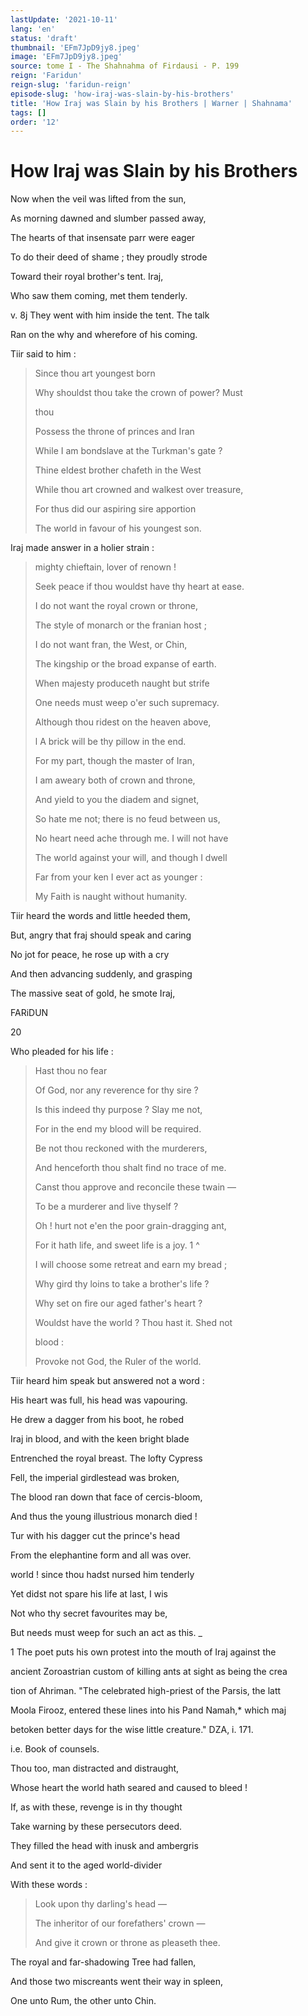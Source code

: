 ```yaml
---
lastUpdate: '2021-10-11'
lang: 'en'
status: 'draft'
thumbnail: 'EFm7JpD9jy8.jpeg'
image: 'EFm7JpD9jy8.jpeg'
source: tome I - The Shahnahma of Firdausi - P. 199
reign: 'Faridun'
reign-slug: 'faridun-reign'
episode-slug: 'how-iraj-was-slain-by-his-brothers'
title: 'How Iraj was Slain by his Brothers | Warner | Shahnama'
tags: []
order: '12'
---
```


<!-- LTeX: language=en -->

# How Iraj was Slain by his Brothers

Now when the veil was lifted from the sun,

As morning dawned and slumber passed away,

The hearts of that insensate parr were eager

To do their deed of shame ; they proudly strode

Toward their royal brother's tent. Iraj,

Who saw them coming, met them tenderly.

v. 8j They went with him inside the tent. The talk

Ran on the why and wherefore of his coming.

Tiir said to him :

> Since thou art youngest born
>
> Why shouldst thou take the crown of power? Must
>
> thou
>
> Possess the throne of princes and Iran
>
> While I am bondslave at the Turkman's gate ?
>
> Thine eldest brother chafeth in the West
>
> While thou art crowned and walkest over treasure,
>
> For thus did our aspiring sire apportion
>
> The world in favour of his youngest son.

Iraj made answer in a holier strain :

> mighty chieftain, lover of renown !
>
> Seek peace if thou wouldst have thy heart at ease.
>
> I do not want the royal crown or throne,
>
> The style of monarch or the franian host ;
>
> I do not want fran, the West, or Chin,
>
> The kingship or the broad expanse of earth.
>
> When majesty produceth naught but strife
>
> One needs must weep o'er such supremacy.
>
> Although thou ridest on the heaven above,
>
> l A brick will be thy pillow in the end.
>
> For my part, though the master of Iran,
>
> I am aweary both of crown and throne,
>
> And yield to you the diadem and signet,
>
> So hate me not; there is no feud between us,
>
> No heart need ache through me. I will not have
>
> The world against your will, and though I dwell
>
> Far from your ken I ever act as younger :
>
> My Faith is naught without humanity.

Tiir heard the words and little heeded them,

But, angry that fraj should speak and caring

No jot for peace, he rose up with a cry

And then advancing suddenly, and grasping

The massive seat of gold, he smote Iraj,

FARiDUN

20

Who pleaded for his life :

> Hast thou no fear
>
> Of God, nor any reverence for thy sire ?
>
> Is this indeed thy purpose ? Slay me not,
>
> For in the end my blood will be required.
>
> Be not thou reckoned with the murderers,
>
> And henceforth thou shalt find no trace of me.
>
> Canst thou approve and reconcile these twain —
>
> To be a murderer and live thyself ?
>
> Oh ! hurt not e'en the poor grain-dragging ant,
>
> For it hath life, and sweet life is a joy. 1 ^
>
> I will choose some retreat and earn my bread ;
>
> Why gird thy loins to take a brother's life ?
>
> Why set on fire our aged father's heart ?
>
> Wouldst have the world ? Thou hast it. Shed not
>
> blood :
>
> Provoke not God, the Ruler of the world.

Tiir heard him speak but answered not a word :

His heart was full, his head was vapouring.

He drew a dagger from his boot, he robed

Iraj in blood, and with the keen bright blade

Entrenched the royal breast. The lofty Cypress

Fell, the imperial girdlestead was broken,

The blood ran down that face of cercis-bloom,

And thus the young illustrious monarch died !

Tur with his dagger cut the prince's head

From the elephantine form and all was over.

world ! since thou hadst nursed him tenderly

Yet didst not spare his life at last, I wis

Not who thy secret favourites may be,

But needs must weep for such an act as this. \_

1 The poet puts his own protest into the mouth of Iraj against the

ancient Zoroastrian custom of killing ants at sight as being the crea

tion of Ahriman. "The celebrated high-priest of the Parsis, the latt

Moola Firooz, entered these lines into his Pand Namah,\* which maj

betoken better days for the wise little creature." DZA, i. 171.

i.e. Book of counsels.

Thou too, man distracted and distraught,

Whose heart the world hath seared and caused to bleed !

If, as with these, revenge is in thy thought

Take warning by these persecutors deed.

They filled the head with inusk and ambergris

And sent it to the aged world-divider

With these words :

> Look upon thy darling's head —
>
> The inheritor of our forefathers' crown —
>
> And give it crown or throne as pleaseth thee.

The royal and far-shadowing Tree had fallen,

And those two miscreants went their way in spleen,

One unto Rum, the other unto Chin.
